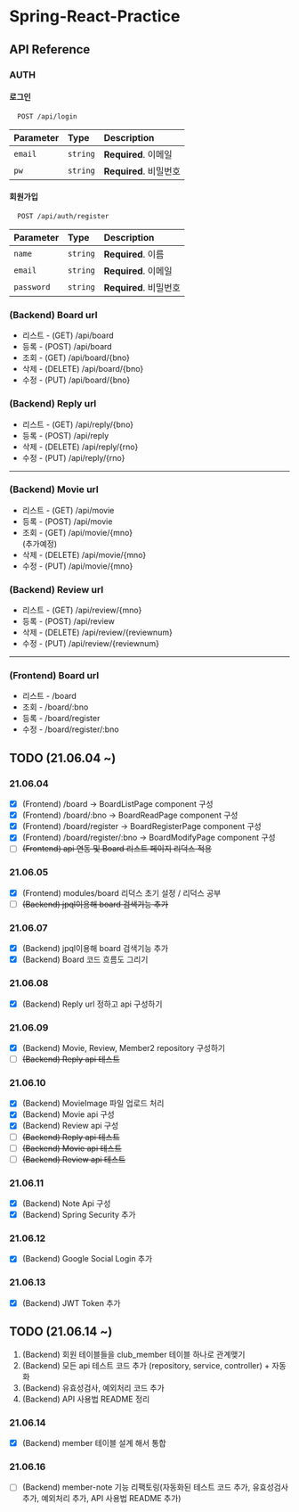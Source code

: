 # Spring-React-Practice

## API Reference

### AUTH

#### 로그인

```http
  POST /api/login
```

| Parameter | Type     | Description                |
| :-------- | :------- | :------------------------- |
| `email` | `string` | **Required**. 이메일 |
| `pw` | `string` | **Required**. 비밀번호 |

#### 회원가입

```http
  POST /api/auth/register
```

| Parameter | Type     | Description                       |
| :-------- | :------- | :-------------------------------- |
| `name`      | `string` | **Required**. 이름 |
| `email`      | `string` | **Required**. 이메일 |
| `password`      | `string` | **Required**. 비밀번호 |

### (Backend) Board url
* 리스트 - (GET) /api/board
* 등록 - (POST) /api/board
* 조회 - (GET) /api/board/{bno}
* 삭제 - (DELETE) /api/board/{bno}
* 수정 - (PUT) /api/board/{bno}

### (Backend) Reply url
* 리스트 - (GET) /api/reply/{bno}
* 등록 - (POST) /api/reply
* 삭제 - (DELETE) /api/reply/{rno}
* 수정 - (PUT) /api/reply/{rno}

---

### (Backend) Movie url
* 리스트 - (GET) /api/movie
* 등록 - (POST) /api/movie
* 조회 - (GET) /api/movie/{mno}   
  (추가예정)
* 삭제 - (DELETE) /api/movie/{mno}
* 수정 - (PUT) /api/movie/{mno}

### (Backend) Review url
* 리스트 - (GET) /api/review/{mno}
* 등록 - (POST) /api/review
* 삭제 - (DELETE) /api/review/{reviewnum}
* 수정 - (PUT) /api/review/{reviewnum}

---

### (Frontend) Board url
* 리스트 - /board
* 조회 - /board/:bno
* 등록 - /board/register
* 수정 - /board/register/:bno

## TODO (21.06.04 ~)

### 21.06.04

- [x] (Frontend) /board -> BoardListPage component 구성
- [x] (Frontend) /board/:bno -> BoardReadPage component 구성
- [x] (Frontend) /board/register -> BoardRegisterPage component 구성
- [x] (Frontend) /board/register/:bno -> BoardModifyPage component 구성
- [ ] ~~(Frontend) api 연동 및 Board 리스트 페이지 리덕스 적용~~

### 21.06.05

- [x] (Frontend) modules/board 리덕스 초기 설정 / 리덕스 공부
- [ ] ~~(Backend) jpql이용해 board 검색기능 추가~~

### 21.06.07

- [x] (Backend) jpql이용해 board 검색기능 추가
- [x] (Backend) Board 코드 흐름도 그리기 

### 21.06.08

- [x] (Backend) Reply url 정하고 api 구성하기

### 21.06.09

- [x] (Backend) Movie, Review, Member2 repository 구성하기
- [ ] ~~(Backend) Reply api 테스트~~

### 21.06.10

- [x] (Backend) MovieImage 파일 업로드 처리
- [x] (Backend) Movie api 구성
- [x] (Backend) Review api 구성
- [ ] ~~(Backend) Reply api 테스트~~
- [ ] ~~(Backend) Movie api 테스트~~
- [ ] ~~(Backend) Review api 테스트~~

### 21.06.11

- [x] (Backend) Note Api 구성
- [x] (Backend) Spring Security 추가

### 21.06.12

- [x] (Backend) Google Social Login 추가

### 21.06.13

- [x] (Backend) JWT Token 추가

## TODO (21.06.14 ~)

1. (Backend) 회원 테이블들을 club_member 테이블 하나로 관계맺기
2. (Backend) 모든 api 테스트 코드 추가 (repository, service, controller) + 자동화
3. (Backend) 유효성검사, 예외처리 코드 추가
4. (Backend) API 사용법 README 정리

### 21.06.14

- [x] (Backend) member 테이블 설계 해서 통합

### 21.06.16

- [ ] (Backend) member-note 기능 리팩토링(자동화된 테스트 코드 추가, 유효성검사 추가, 예외처리 추가, API 사용법 README 추가)